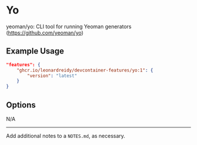 
# Yo

yeoman/yo: CLI tool for running Yeoman generators (https://github.com/yeoman/yo)

## Example Usage

```json
"features": {
    "ghcr.io/leonardreidy/devcontainer-features/yo:1": {
        "version": "latest"
    }
}
```

## Options
N/A

---

Add additional notes to a `NOTES.md`, as necessary.
